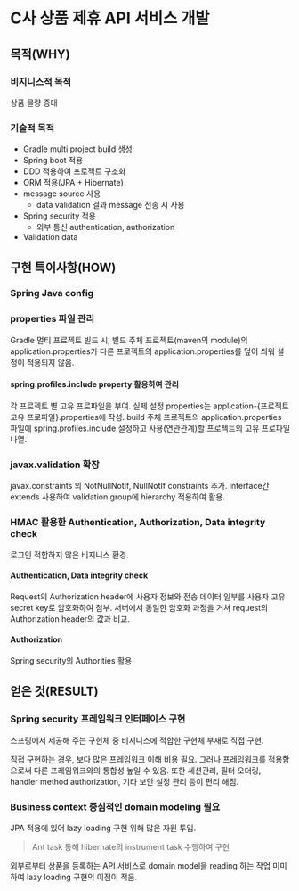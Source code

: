 # C사 상품 제휴 API 서비스 개발
## 목적(WHY)
### 비지니스적 목적
상품 물량 증대
### 기술적 목적
- Gradle multi project build 생성
- Spring boot 적용
- DDD 적용하여 프로젝트 구조화
- ORM 적용(JPA + Hibernate)
- message source 사용
	- data validation 결과 message 전송 시 사용
- Spring security 적용
	- 외부 통신 authentication, authorization
- Validation data
## 구현 특이사항(HOW)
### Spring Java config
### properties 파일 관리
Gradle 멀티 프로젝트 빌드 시, 빌드 주체 프로젝트(maven의 module)의 application.properties가 다른 프로젝트의 application.properties를 덮어 씌워 설정이 적용되지 않음.
#### spring.profiles.include property 활용하여 관리
각 프로젝트 별 고유 프로파일을 부여.
실제 설정 properties는 application-{프로젝트 고유 프로파일}.properties에 작성.
build 주체 프로젝트의 application.properties 파일에 spring.profiles.include 설정하고 사용(연관관계)할 프로젝트의 고유 프로파일 나열.
### javax.validation 확장
javax.constraints 외 NotNullNotIf, NullNotIf constraints 추가.
interface간 extends 사용하여 validation group에 hierarchy 적용하여 활용.
### HMAC 활용한 Authentication, Authorization, Data integrity check
로그인 적합하지 않은 비지니스 환경.
#### Authentication, Data integrity check
Request의 Authorization header에 사용자 정보와 전송 데이터 일부를 사용자 고유 secret key로 암호화하여 첨부. 서버에서 동일한 암호화 과정을 거쳐 request의 Authorization header의 값과 비교.
#### Authorization
Spring security의 Authorities 활용
## 얻은 것(RESULT)
### Spring security 프레임워크 인터페이스 구현
스프링에서 제공해 주는 구현체 중 비지니스에 적합한 구현체 부재로 직접 구현.

직접 구현하는 경우, 보다 많은 프레임워크 이해 비용 필요. 그러나 프레임워크를 적용함으로써 다른 프레임워크와의 통합성 높일 수 있음. 또한 세션관리, 필터 오더링, handler method authorization, 기타 보안 설정 관리 등이 편리 해짐.
### Business context 중심적인 domain modeling 필요
JPA 적용에 있어 lazy loading 구현 위해 많은 자원 투입.

> Ant task 통해 hibernate의 instrument task 수행하여 구현

외부로부터 상품을 등록하는 API 서비스로 domain model을 reading 하는 작업 미미하여 lazy loading 구현의 이점이 적음.